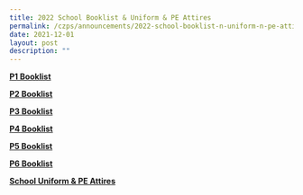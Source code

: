 ```yaml
---
title: 2022 School Booklist & Uniform & PE Attires
permalink: /czps/announcements/2022-school-booklist-n-uniform-n-pe-attires/
date: 2021-12-01
layout: post
description: ""
---
```

<p><a href="/files/Chongzheng%20Booklist%202023%20Primary%201.pdf" target="_blank" rel="noopener"><strong>P1 Booklist</strong></a></p>
<p><a href="/files/P2%20Booklist%202022.pdf" target="_blank" rel="noopener"><strong>P2 Booklist</strong></a></p>
<p><a href="/files/P3%20Booklist%202022.pdf" target="_blank" rel="noopener"><strong>P3 Booklist</strong></a></p>
<p><a href="/files/P4%20Booklist%202022.pdf" target="_blank" rel="noopener"><strong>P4 Booklist</strong></a></p>
<p><a href="/files/P5%20Booklist%202022.pdf" target="_blank" rel="noopener"><strong>P5 Booklist</strong></a></p>
<p><a href="/files/P6%20Booklist%202022.pdf" target="_blank" rel="noopener"><strong>P6 Booklis</strong><strong>t</strong></a></p>
<p><a href="/files/School%20Uniform%20%20PE%20Attires%202022.pdf" target="_blank" rel="noopener"><strong>School Uniform &amp; PE Attires</strong></a></p>